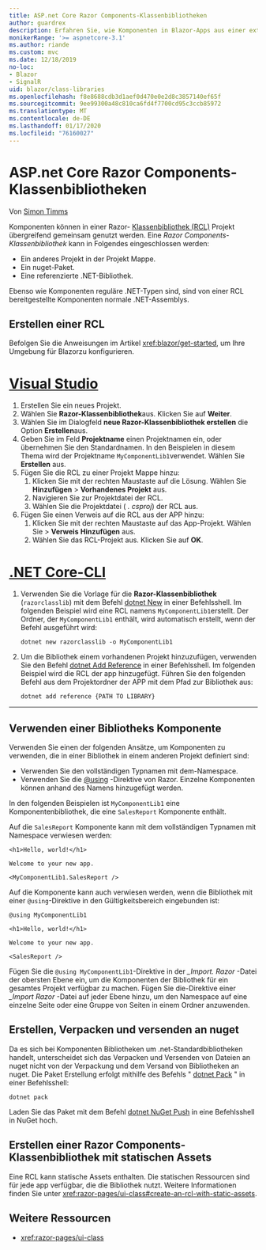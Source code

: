 ```yaml
---
title: ASP.net Core Razor Components-Klassenbibliotheken
author: guardrex
description: Erfahren Sie, wie Komponenten in Blazor-Apps aus einer externen Komponentenbibliothek eingeschlossen werden können.
monikerRange: '>= aspnetcore-3.1'
ms.author: riande
ms.custom: mvc
ms.date: 12/18/2019
no-loc:
- Blazor
- SignalR
uid: blazor/class-libraries
ms.openlocfilehash: f8e8688cdb3d1aef0d470e0e2d8c3857140ef65f
ms.sourcegitcommit: 9ee99300a48c810ca6fd4f7700cd95c3ccb85972
ms.translationtype: MT
ms.contentlocale: de-DE
ms.lasthandoff: 01/17/2020
ms.locfileid: "76160027"
---
```

# <a name="aspnet-core-razor-components-class-libraries"></a>ASP.net Core Razor Components-Klassenbibliotheken

Von [Simon Timms](https://github.com/stimms)

Komponenten können in einer Razor- [Klassenbibliothek (RCL)](xref:razor-pages/ui-class) Projekt übergreifend gemeinsam genutzt werden. Eine *Razor Components-Klassenbibliothek* kann in Folgendes eingeschlossen werden:

* Ein anderes Projekt in der Projekt Mappe.
* Ein nuget-Paket.
* Eine referenzierte .NET-Bibliothek.

Ebenso wie Komponenten reguläre .NET-Typen sind, sind von einer RCL bereitgestellte Komponenten normale .NET-Assemblys.

## <a name="create-an-rcl"></a>Erstellen einer RCL

Befolgen Sie die Anweisungen im Artikel <xref:blazor/get-started>, um Ihre Umgebung für Blazorzu konfigurieren.

# <a name="visual-studiotabvisual-studio"></a>[Visual Studio](#tab/visual-studio)

1. Erstellen Sie ein neues Projekt.
1. Wählen Sie **Razor-Klassenbibliothek**aus. Klicken Sie auf **Weiter**.
1. Wählen Sie im Dialogfeld **neue Razor-Klassenbibliothek erstellen** die Option **Erstellen**aus.
1. Geben Sie im Feld **Projektname** einen Projektnamen ein, oder übernehmen Sie den Standardnamen. In den Beispielen in diesem Thema wird der Projektname `MyComponentLib1`verwendet. Wählen Sie **Erstellen** aus.
1. Fügen Sie die RCL zu einer Projekt Mappe hinzu:
   1. Klicken Sie mit der rechten Maustaste auf die Lösung. Wählen Sie **Hinzufügen** > **Vorhandenes Projekt** aus.
   1. Navigieren Sie zur Projektdatei der RCL.
   1. Wählen Sie die Projektdatei ( *. csproj*) der RCL aus.
1. Fügen Sie einen Verweis auf die RCL aus der APP hinzu:
   1. Klicken Sie mit der rechten Maustaste auf das App-Projekt. Wählen Sie > **Verweis** **Hinzufügen** aus.
   1. Wählen Sie das RCL-Projekt aus. Klicken Sie auf **OK**.

# <a name="net-core-clitabnetcore-cli"></a>[.NET Core-CLI](#tab/netcore-cli)

1. Verwenden Sie die Vorlage für die **Razor-Klassenbibliothek** (`razorclasslib`) mit dem Befehl [dotnet New](/dotnet/core/tools/dotnet-new) in einer Befehlsshell. Im folgenden Beispiel wird eine RCL namens `MyComponentLib1`erstellt. Der Ordner, der `MyComponentLib1` enthält, wird automatisch erstellt, wenn der Befehl ausgeführt wird:

   ```dotnetcli
   dotnet new razorclasslib -o MyComponentLib1
   ```

1. Um die Bibliothek einem vorhandenen Projekt hinzuzufügen, verwenden Sie den Befehl [dotnet Add Reference](/dotnet/core/tools/dotnet-add-reference) in einer Befehlsshell. Im folgenden Beispiel wird die RCL der app hinzugefügt. Führen Sie den folgenden Befehl aus dem Projektordner der APP mit dem Pfad zur Bibliothek aus:

   ```dotnetcli
   dotnet add reference {PATH TO LIBRARY}
   ```

---

## <a name="consume-a-library-component"></a>Verwenden einer Bibliotheks Komponente

Verwenden Sie einen der folgenden Ansätze, um Komponenten zu verwenden, die in einer Bibliothek in einem anderen Projekt definiert sind:

* Verwenden Sie den vollständigen Typnamen mit dem-Namespace.
* Verwenden Sie die [\@using](xref:mvc/views/razor#using) -Direktive von Razor. Einzelne Komponenten können anhand des Namens hinzugefügt werden.

In den folgenden Beispielen ist `MyComponentLib1` eine Komponentenbibliothek, die eine `SalesReport` Komponente enthält.

Auf die `SalesReport` Komponente kann mit dem vollständigen Typnamen mit Namespace verwiesen werden:

```razor
<h1>Hello, world!</h1>

Welcome to your new app.

<MyComponentLib1.SalesReport />
```

Auf die Komponente kann auch verwiesen werden, wenn die Bibliothek mit einer `@using`-Direktive in den Gültigkeitsbereich eingebunden ist:

```razor
@using MyComponentLib1

<h1>Hello, world!</h1>

Welcome to your new app.

<SalesReport />
```

Fügen Sie die `@using MyComponentLib1`-Direktive in der *_Import. Razor* -Datei der obersten Ebene ein, um die Komponenten der Bibliothek für ein gesamtes Projekt verfügbar zu machen. Fügen Sie die-Direktive einer *_Import Razor* -Datei auf jeder Ebene hinzu, um den Namespace auf eine einzelne Seite oder eine Gruppe von Seiten in einem Ordner anzuwenden.

## <a name="build-pack-and-ship-to-nuget"></a>Erstellen, Verpacken und versenden an nuget

Da es sich bei Komponenten Bibliotheken um .net-Standardbibliotheken handelt, unterscheidet sich das Verpacken und Versenden von Dateien an nuget nicht von der Verpackung und dem Versand von Bibliotheken an nuget. Die Paket Erstellung erfolgt mithilfe des Befehls " [dotnet Pack](/dotnet/core/tools/dotnet-pack) " in einer Befehlsshell:

```dotnetcli
dotnet pack
```

Laden Sie das Paket mit dem Befehl [dotnet NuGet Push](/dotnet/core/tools/dotnet-nuget-push) in eine Befehlsshell in NuGet hoch.

## <a name="create-a-razor-components-class-library-with-static-assets"></a>Erstellen einer Razor Components-Klassenbibliothek mit statischen Assets

Eine RCL kann statische Assets enthalten. Die statischen Ressourcen sind für jede app verfügbar, die die Bibliothek nutzt. Weitere Informationen finden Sie unter <xref:razor-pages/ui-class#create-an-rcl-with-static-assets>.

## <a name="additional-resources"></a>Weitere Ressourcen

* <xref:razor-pages/ui-class>
